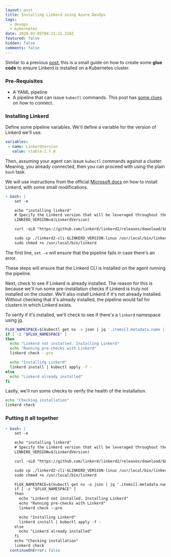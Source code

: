 ```yaml
---
layout: post
title: Installing Linkerd using Azure DevOps
tags:
  - devops
  - kubernetes
date: 2020-03-05T04:21:21.218Z
featured: false
hidden: false
comments: false
---
```

Similar to a previous [post](https://gaunacode.com/installing-fluxcd-using-azure-devops-and-helm-on-aks), this is a small guide on how to create some **glue code** to ensure Linkerd is installed on a Kubernetes cluster.

<!--more-->

### Pre-Requisites

* A YAML pipeline
* A pipeline that can issue `kubectl` commands. This post has [some clues](https://gaunacode.com/installing-fluxcd-using-azure-devops-and-helm-on-aks) on how to connect.

### Installing Linkerd

Define some pipeline variables. We'll define a variable for the version of Linkerd we'll use.

```yaml
variables:  
 - name: LinkerdVersion
   value: stable-2.7.0
```

Then, assuming your agent can issue `kubectl` commands against a cluster. Meaning, you already connected, then you can proceed with using the plain `bash` task.

We will use instructions from the official [Microsoft docs](https://docs.microsoft.com/en-us/azure/aks/servicemesh-linkerd-install?pivots=client-operating-system-linux) on how to install Linkerd, with some small modifications.

```yaml
- bash: |
    set -e

    echo "installing linkerd"
    # Specify the Linkerd version that will be leveraged throughout these instructions
    LINKERD_VERSION=$(LinkerdVersion)

    curl -sLO "https://github.com/linkerd/linkerd2/releases/download/$LINKERD_VERSION/linkerd2-cli-$LINKERD_VERSION-linux"

    sudo cp ./linkerd2-cli-$LINKERD_VERSION-linux /usr/local/bin/linkerd
    sudo chmod +x /usr/local/bin/linkerd
```

The first line, `set -e` will ensure that the pipeline fails in case there's an error.

These steps will ensure that the Linkerd CLI is installed on the agent running the pipeline.

Next, check to see if Linkerd is already installed. The reason for this is because we'll run some pre-installation checks if Linkerd is truly not installed on the cluster. We'll also install Linkerd if it's not already installed. Without checking that it's already installed, the pipeline would fail for clusters in which Linkerd exists.

To verify if it's installed, we'll check to see if there's a `linkerd` namespace using [jq](https://stedolan.github.io/jq/).

```bash
FLUX_NAMESPACE=$(kubectl get ns -o json | jq '.items[].metadata.name | select(.=="flux")')
if [ -z "$FLUX_NAMESPACE" ]
then
  echo "Linkerd not installed. Installing Linkerd"
  echo "Running pre-checks with Linkerd"
  linkerd check --pre

  echo "Installing Linkerd"
  linkerd install | kubectl apply -f -
else 
  echo "Linkerd already installed"
fi
```

Lastly, we'll run some checks to verify the health of the installation.

``` bash
echo "Checking installation"
linkerd check
```

### Putting it all together

``` yaml
- bash: |
    set -e

    echo "installing linkerd"
    # Specify the Linkerd version that will be leveraged throughout these instructions
    LINKERD_VERSION=$(LinkerdVersion)

    curl -sLO "https://github.com/linkerd/linkerd2/releases/download/$LINKERD_VERSION/linkerd2-cli-$LINKERD_VERSION-linux"

    sudo cp ./linkerd2-cli-$LINKERD_VERSION-linux /usr/local/bin/linkerd
    sudo chmod +x /usr/local/bin/linkerd

    FLUX_NAMESPACE=$(kubectl get ns -o json | jq '.items[].metadata.name | select(.=="flux")')
    if [ -z "$FLUX_NAMESPACE" ]
    then
      echo "Linkerd not installed. Installing Linkerd"
      echo "Running pre-checks with Linkerd"
      linkerd check --pre

      echo "Installing Linkerd"
      linkerd install | kubectl apply -f -
    else 
      echo "Linkerd already installed"
    fi
    echo "Checking installation"
    linkerd check
  continueOnError: false

```